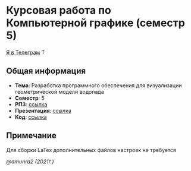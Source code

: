 # Курсовая работа по Компьютерной графике (семестр 5)

[Я в Телеграм](https://t.me/amunra2) <img src="https://img.icons8.com/external-tal-revivo-shadow-tal-revivo/344/external-telegram-is-a-cloud-based-instant-messaging-and-voice-over-ip-service-logo-shadow-tal-revivo.png" alt="Telegram" width=15>

## Общая информация

* **Тема**: Разработка программного обеспечения для визуализации геометрической модели водопада
* **Семестр**: 5
* **РПЗ**: [ссылка](https://github.com/amunra2/cg-cp-bmstu-iu7/blob/main/course/docs/pdf/cgcp_rpz_cvetkov.pdf)
* **Презентация**: [ссылка](https://github.com/amunra2/cg-cp-bmstu-iu7/blob/main/course/docs/pdf/cgcp_presentation_cvetkov.pdf)
* **Код**: [ссылка](https://github.com/amunra2/cg-cp-bmstu-iu7/tree/main/course/src)

## Примечание

Для сборки LaTex дополнительных файлов настроек не требуется



_@amunra2 (2021г.)_
